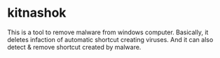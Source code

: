 # kitnashok
This is a tool to remove malware from windows computer. Basically, it deletes infaction of automatic shortcut creating viruses. 
And it can also detect & remove shortcut created by malware.
